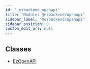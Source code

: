 ```yaml
---
id: "_ezbackend_openapi"
title: "Module: @ezbackend/openapi"
sidebar_label: "@ezbackend/openapi"
sidebar_position: 0
custom_edit_url: null
---
```


## Classes

- [EzOpenAPI](../classes/_ezbackend_openapi.EzOpenAPI)
